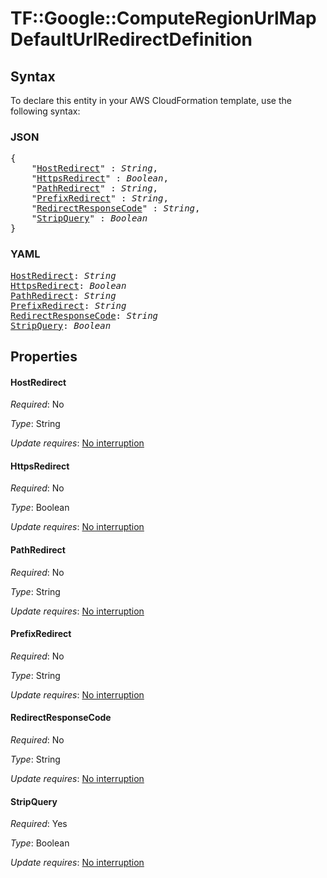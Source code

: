 # TF::Google::ComputeRegionUrlMap DefaultUrlRedirectDefinition

## Syntax

To declare this entity in your AWS CloudFormation template, use the following syntax:

### JSON

<pre>
{
    "<a href="#hostredirect" title="HostRedirect">HostRedirect</a>" : <i>String</i>,
    "<a href="#httpsredirect" title="HttpsRedirect">HttpsRedirect</a>" : <i>Boolean</i>,
    "<a href="#pathredirect" title="PathRedirect">PathRedirect</a>" : <i>String</i>,
    "<a href="#prefixredirect" title="PrefixRedirect">PrefixRedirect</a>" : <i>String</i>,
    "<a href="#redirectresponsecode" title="RedirectResponseCode">RedirectResponseCode</a>" : <i>String</i>,
    "<a href="#stripquery" title="StripQuery">StripQuery</a>" : <i>Boolean</i>
}
</pre>

### YAML

<pre>
<a href="#hostredirect" title="HostRedirect">HostRedirect</a>: <i>String</i>
<a href="#httpsredirect" title="HttpsRedirect">HttpsRedirect</a>: <i>Boolean</i>
<a href="#pathredirect" title="PathRedirect">PathRedirect</a>: <i>String</i>
<a href="#prefixredirect" title="PrefixRedirect">PrefixRedirect</a>: <i>String</i>
<a href="#redirectresponsecode" title="RedirectResponseCode">RedirectResponseCode</a>: <i>String</i>
<a href="#stripquery" title="StripQuery">StripQuery</a>: <i>Boolean</i>
</pre>

## Properties

#### HostRedirect

_Required_: No

_Type_: String

_Update requires_: [No interruption](https://docs.aws.amazon.com/AWSCloudFormation/latest/UserGuide/using-cfn-updating-stacks-update-behaviors.html#update-no-interrupt)

#### HttpsRedirect

_Required_: No

_Type_: Boolean

_Update requires_: [No interruption](https://docs.aws.amazon.com/AWSCloudFormation/latest/UserGuide/using-cfn-updating-stacks-update-behaviors.html#update-no-interrupt)

#### PathRedirect

_Required_: No

_Type_: String

_Update requires_: [No interruption](https://docs.aws.amazon.com/AWSCloudFormation/latest/UserGuide/using-cfn-updating-stacks-update-behaviors.html#update-no-interrupt)

#### PrefixRedirect

_Required_: No

_Type_: String

_Update requires_: [No interruption](https://docs.aws.amazon.com/AWSCloudFormation/latest/UserGuide/using-cfn-updating-stacks-update-behaviors.html#update-no-interrupt)

#### RedirectResponseCode

_Required_: No

_Type_: String

_Update requires_: [No interruption](https://docs.aws.amazon.com/AWSCloudFormation/latest/UserGuide/using-cfn-updating-stacks-update-behaviors.html#update-no-interrupt)

#### StripQuery

_Required_: Yes

_Type_: Boolean

_Update requires_: [No interruption](https://docs.aws.amazon.com/AWSCloudFormation/latest/UserGuide/using-cfn-updating-stacks-update-behaviors.html#update-no-interrupt)

